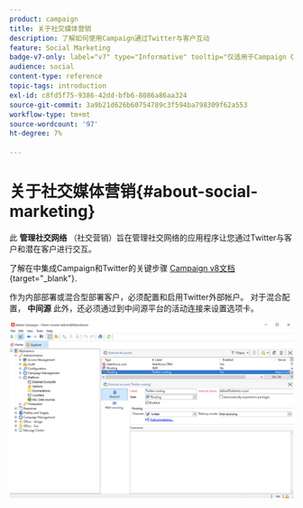 ```yaml
---
product: campaign
title: 关于社交媒体营销
description: 了解如何使用Campaign通过Twitter与客户互动
feature: Social Marketing
badge-v7-only: label="v7" type="Informative" tooltip="仅适用于Campaign Classicv7"
audience: social
content-type: reference
topic-tags: introduction
exl-id: c8fd5f75-9386-42dd-bfb6-8086a86aa324
source-git-commit: 3a9b21d626b60754789c3f594ba798309f62a553
workflow-type: tm+mt
source-wordcount: '97'
ht-degree: 7%

---
```


# 关于社交媒体营销{#about-social-marketing}



此 **管理社交网络** （社交营销）旨在管理社交网络的应用程序让您通过Twitter与客户和潜在客户进行交互。

了解在中集成Campaign和Twitter的关键步骤 [Campaign v8文档](https://experienceleague.adobe.com/docs/campaign/campaign-v8/connect/ac-tw.html){target="_blank"}.

作为内部部署或混合型部署客户，必须配置和启用Twitter外部帐户。 对于混合配置， **中间源** 此外，还必须通过到中间源平台的活动连接来设置选项卡。

![](assets/tw-external-account.png)
